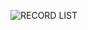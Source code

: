![RECORD LIST](https://user-images.githubusercontent.com/94299033/143385181-a09eca4d-5ffe-4f08-bbf3-04448ae7d42d.jpeg)
